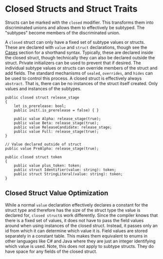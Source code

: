 # Closed Structs and Struct Traits

Structs can be marked with the `closed` modifier. This transforms them into discriminated unions and
allows them to effectively be subtyped. The "subtypes" become members of the discriminated union.

A `closed` struct can only have a fixed set of subtype values or structs. These are declared with
`value` and `struct` declarations, though see the [Cases](cases.md) section for a shorthand syntax.
 Typically, these are declared inside the closed struct, though technically they can also be
declared outside the struct. Private initializers can be used to prevent that if desired. The
individual subtype values or structs can override members of the struct and add fields. The standard
mechanisms of `sealed`, `overrides`, and `hides` can be used to control this process. A closed
struct is effectively always `abstract`. That is, there can be no instances of the struct itself
created. Only values and instances of the subtypes.

```azoth
public closed struct release_stage
{
    let is_prerelease: bool;
    public init(.is_prerelease = false) { }

    public value Alpha: release_stage(true);
    public value Beta: release_stage(true);
    public value ReleaseCandidate: release_stage;
    public value Full: release_stage(true);
}

// Value declared outside of struct
public value PreAlpha: release_stage(true);

public closed struct token
{
    public value plus_token: token;
    public struct Identifier(value: string): token;
    public struct StringLiteral(value: string): token;
}
```

## Closed Struct Value Optimization

While a normal `value` declaration effectively declares a constant for the struct type and therefore
has the size of the struct type the value is declared for, `closed struct`s work differently. Since
the compiler knows that there is a fixed set of values, it does not have to pass the field values
around when using instances of the closed struct. Instead, it passes only an id from which it can
determine which value it is. Field values are stored separately in a constant table. This makes them
equivalent to enums in other languages like C# and Java where they are just an integer identifying
which value is used. Note, this does not apply to subtype structs. They do have space for any fields
of the closed struct.
